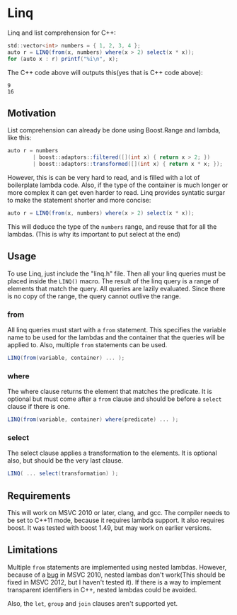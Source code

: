 Linq
====

Linq and list comprehension for C++:

```c#
std::vector<int> numbers = { 1, 2, 3, 4 };
auto r = LINQ(from(x, numbers) where(x > 2) select(x * x));
for (auto x : r) printf("%i\n", x);
```

The C++ code above will outputs this(yes that is C++ code above):

    9
    16


Motivation
----------

List comprehension can already be done using Boost.Range and lambda, like this:

```c#
auto r = numbers 
        | boost::adaptors::filtered([](int x) { return x > 2; }) 
        | boost::adaptors::transformed([](int x) { return x * x; });
```

However, this is can be very hard to read, and is filled with a lot of boilerplate lambda code. Also, if the type of the container is much longer or more complex it can get even harder to read. Linq provides syntatic surgar to make the statement shorter and more concise:

```c#
auto r = LINQ(from(x, numbers) where(x > 2) select(x * x));
```

This will deduce the type of the `numbers` range, and reuse that for all the lambdas. (This is why its important to put select at the end)

Usage
-----

To use Linq, just include the "linq.h" file. Then all your linq queries must be placed inside the `LINQ()` macro. The result of the linq query is a range of elements that match the query. All queries are lazily evaluated. Since there is no copy of the range, the query cannot outlive the range.


### from
All linq queries must start with a `from` statement. This specifies the variable name to be used for the lambdas and the container that the queries will be applied to. Also, multiple `from` statements can be used.

```c#
LINQ(from(variable, container) ... );
```

### where
The where clause returns the element that matches the predicate. It is optional but must come after a `from` clause and should be before a `select` clause if there is one.

 ```c#
LINQ(from(variable, container) where(predicate) ... );
```

### select
The select clause applies a transformation to the elements. It is optional also, but should be the very last clause.

 ```c#
LINQ( ... select(transformation) );
```

Requirements
------------

This will work on MSVC 2010 or later, clang, and gcc. The compiler needs to be set to C++11 mode, because it requires lambda support. It also requires boost. It was tested with boost 1.49, but may work on earlier versions. 

Limitations
-----------

Multiple `from` statements are implemented using nested lambdas. However, because of a [bug](http://connect.microsoft.com/VisualStudio/feedback/details/634688) in MSVC 2010, nested lambas don't work(This should be fixed in MSVC 2012, but I haven't tested it). If there is a way to implement transparent identifiers in C++, nested lambdas could be avoided.

Also, the `let`, `group` and `join` clauses aren't supported yet.

